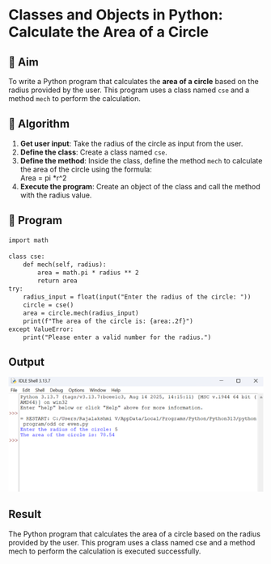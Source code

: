 # Classes and Objects in Python: Calculate the Area of a Circle

## 🎯 Aim
To write a Python program that calculates the **area of a circle** based on the radius provided by the user. This program uses a class named `cse` and a method `mech` to perform the calculation.

## 🧠 Algorithm
1. **Get user input**: Take the radius of the circle as input from the user.
2. **Define the class**: Create a class named `cse`.
3. **Define the method**: Inside the class, define the method `mech` to calculate the area of the circle using the formula:  
   Area = pi *r^2 
4. **Execute the program**: Create an object of the class and call the method with the radius value.

## 🧾 Program

```
import math

class cse:
    def mech(self, radius):
        area = math.pi * radius ** 2
        return area
try:
    radius_input = float(input("Enter the radius of the circle: "))
    circle = cse()
    area = circle.mech(radius_input)
    print(f"The area of the circle is: {area:.2f}")
except ValueError:
    print("Please enter a valid number for the radius.")
```

## Output
![alt text](m4-1.png)


## Result
The Python program that calculates the area of a circle based on the radius provided by the user. This program uses a class named cse and a method mech to perform the calculation is executed successfully.